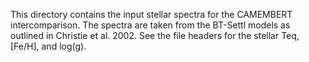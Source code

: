 This directory contains the input stellar spectra for the CAMEMBERT intercomparison. The spectra are taken from the BT-Settl models as outlined in Christie et al. 2002. See the file headers for the stellar Teq, [Fe/H], and log(g).
